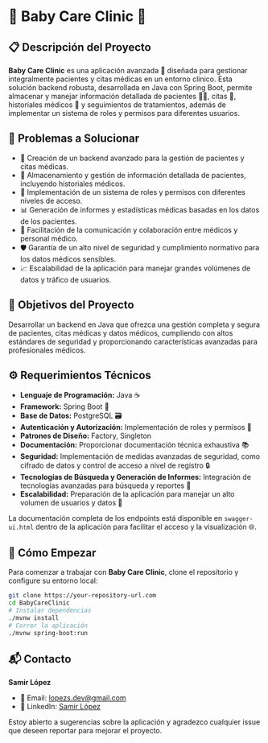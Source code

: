 # 🍼 Baby Care Clinic 🏥

## 📋 Descripción del Proyecto
**Baby Care Clinic** es una aplicación avanzada 🌟 diseñada para gestionar integralmente pacientes y citas médicas en un entorno clínico. Esta solución backend robusta, desarrollada en Java con Spring Boot, permite almacenar y manejar información detallada de pacientes 🧑‍⚕️, citas 📅, historiales médicos 📜 y seguimientos de tratamientos, además de implementar un sistema de roles y permisos para diferentes usuarios.

## 🎯 Problemas a Solucionar
- 🏥 Creación de un backend avanzado para la gestión de pacientes y citas médicas.
- 📝 Almacenamiento y gestión de información detallada de pacientes, incluyendo historiales médicos.
- 🔐 Implementación de un sistema de roles y permisos con diferentes niveles de acceso.
- 📊 Generación de informes y estadísticas médicas basadas en los datos de los pacientes.
- 🤝 Facilitación de la comunicación y colaboración entre médicos y personal médico.
- 🛡️ Garantía de un alto nivel de seguridad y cumplimiento normativo para los datos médicos sensibles.
- 📈 Escalabilidad de la aplicación para manejar grandes volúmenes de datos y tráfico de usuarios.

## 🚀 Objetivos del Proyecto
Desarrollar un backend en Java que ofrezca una gestión completa y segura de pacientes, citas médicas y datos médicos, cumpliendo con altos estándares de seguridad y proporcionando características avanzadas para profesionales médicos.

## ⚙️ Requerimientos Técnicos
- **Lenguaje de Programación:** Java ☕
- **Framework:** Spring Boot 🍃
- **Base de Datos:** PostgreSQL 🗃️
- **Autenticación y Autorización:** Implementación de roles y permisos 🔑
- **Patrones de Diseño:** Factory, Singleton
- **Documentación:** Proporcionar documentación técnica exhaustiva 📚
- **Seguridad:** Implementación de medidas avanzadas de seguridad, como cifrado de datos y control de acceso a nivel de registro 🔒
- **Tecnologías de Búsqueda y Generación de Informes:** Integración de tecnologías avanzadas para búsqueda y reportes 🧐
- **Escalabilidad:** Preparación de la aplicación para manejar un alto volumen de usuarios y datos 🚀

La documentación completa de los endpoints está disponible en `swagger-ui.html` dentro de la aplicación para facilitar el acceso y la visualización 🌐.

## 🚀 Cómo Empezar
Para comenzar a trabajar con **Baby Care Clinic**, clone el repositorio y configure su entorno local:
```bash
git clone https://your-repository-url.com
cd BabyCareClinic
# Instalar dependencias
./mvnw install
# Correr la aplicación
./mvnw spring-boot:run
```
## 📬 Contacto

**Samir López**

- 📧 Email: [lopezs.dev@gmail.com](mailto:lopezs.dev@gmail.com)
- 🔗 LinkedIn: [Samir López](https://www.linkedin.com/in/samir-lopez-906437268)

Estoy abierto a sugerencias sobre la aplicación y agradezco cualquier issue que deseen reportar para mejorar el proyecto.

